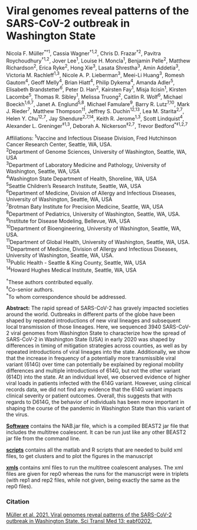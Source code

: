 # Viral genomes reveal patterns of the SARS-CoV-2 outbreak in Washington State

Nicola F. Müller<sup>\*†1</sup>, Cassia Wagner<sup>†1,2</sup>, Chris D. Frazar<sup>†2</sup>, Pavitra Roychoudhury<sup>†1,2</sup>, Jover Lee<sup>1</sup>, Louise H. Moncla<sup>1</sup>, Benjamin Pelle<sup>2</sup>, Matthew Richardson<sup>2</sup>, Erica Ryke<sup>2</sup>, Hong Xie<sup>3</sup>, Lasata Shrestha<sup>3</sup>, Amin Addetia<sup>3</sup>, Victoria M. Rachleff<sup>1,3</sup>, Nicole A. P. Lieberman<sup>3</sup>, Meei-Li Huang<sup>3</sup>, Romesh Gautom<sup>4</sup>, Geoff Melly<sup>4</sup>, Brian Hiatt<sup>4</sup>, Philip Dykema<sup>4</sup>, Amanda Adler<sup>5</sup>, Elisabeth Brandstetter<sup>6</sup>, Peter D. Han<sup>2</sup>, Kairsten Fay<sup>1</sup>, Misja Ilcisin<sup>1</sup>, Kirsten Lacombe<sup>5</sup>, Thomas R. Sibley<sup>1</sup>, Melissa Truong<sup>2</sup>, Caitlin R. Wolf<sup>6</sup>, Michael Boeckh<sup>1,6,7</sup>, Janet A. Englund<sup>5,8</sup>, Michael Famulare<sup>9</sup>, Barry R. Lutz<sup>7,10</sup>, Mark J. Rieder<sup>7</sup>, Matthew Thompson<sup>11</sup>, Jeffrey S. Duchin<sup>12,13</sup>, Lea M. Starita<sup>2,7</sup>, Helen Y. Chu<sup>12,7</sup>, Jay Shendure<sup>2,7,14</sup>, Keith R. Jerome<sup>1,3</sup>, Scott Lindquist<sup>4</sup>, Alexander L. Greninger<sup>‡1,3</sup>, Deborah A. Nickerson<sup>‡2,7</sup>, Trevor Bedford<sup>\*‡1,2,7</sup><br/>

Affiliations:
<sup>1</sup>Vaccine and Infectious Disease Division, Fred Hutchinson Cancer Research Center, Seattle, WA, USA.<br/>
<sup>2</sup>Department of Genome Sciences, University of Washington, Seattle, WA, USA<br/>
<sup>3</sup>Department of Laboratory Medicine and Pathology, University of Washington, Seattle, WA, USA<br/>
<sup>4</sup>Washington State Department of Health, Shoreline, WA, USA<br/>
<sup>5</sup>Seattle Children’s Research Institute, Seattle, WA, USA<br/>
<sup>6</sup>Department of Medicine, Division of Allergy and Infectious Diseases, University of Washington, Seattle, WA, USA<br/>
<sup>7</sup>Brotman Baty Institute for Precision Medicine, Seattle, WA, USA <br/>
<sup>8</sup>Department of Pediatrics, University of Washington, Seattle, WA, USA.<br/>
<sup>9</sup>Institute for Disease Modeling, Bellevue, WA, USA<br/>
<sup>10</sup>Department of Bioengineering, University of Washington, Seattle, WA, USA.<br/>
<sup>11</sup>Department of Global Health, University of Washington, Seattle, WA, USA.<br/>
<sup>12</sup>Department of Medicine, Division of Allergy and Infectious Diseases, University of Washington, Seattle, WA, USA.<br/>
<sup>13</sup>Public Health - Seattle & King County, Seattle, WA, USA<br/>
<sup>14</sup>Howard Hughes Medical Institute, Seattle, WA, USA<br/>

<sup>†</sup>These authors contributed equally. <br/>
<sup>‡</sup>Co-senior authors.<br/>
<sup>\*</sup>To whom correspondence should be addressed.<br/>

**Abstract:** The rapid spread of SARS-CoV-2 has gravely impacted societies around the world. Outbreaks in different parts of the globe have been shaped by repeated introductions of new viral lineages and subsequent local transmission of those lineages. Here, we sequenced 3940 SARS-CoV-2 viral genomes from Washington State to characterize how the spread of SARS-CoV-2 in Washington State (USA) in early 2020 was shaped by differences in timing of mitigation strategies across counties, as well as by repeated introductions of viral lineages into the state. Additionally, we show that the increase in frequency of a potentially more transmissible viral variant (614G) over time can potentially be explained by regional mobility differences and multiple introductions of 614G, but not the other variant (614D) into the state. At an individual level, we observed evidence of higher viral loads in patients infected with the 614G variant. However, using clinical records data, we did not find any evidence that the 614G variant impacts clinical severity or patient outcomes. Overall, this suggests that with regards to D614G, the behavior of individuals has been more important in shaping the course of the pandemic in Washington State than this variant of the virus.

**[Software](/Software)** contains the NAB.jar file, which is a compiled BEAST2 jar file that includes the multitree coalescent. It can be run just like any other BEAST2 jar file from the command line.<br/>

**[scripts](/scripts)** contains all the matlab and R scripts that are needed to build xml files, to get clusters and to plot the figures in the manuscript<br/>

**[xmls](/xmls)** contains xml files to run the multitree coalescent analyses. The xml files are given for rep0 whereas the runs for the manuscript were in triplets (with rep1 and rep2 files, while not given, being exactly the same as the rep0 files).<br/>

### Citation
[Müller et al. 2021. Viral genomes reveal patterns of the SARS-CoV-2 outbreak in Washington State. Sci Transl Med 13: eabf0202.](https://doi.org/10.1126/scitranslmed.abf0202)

